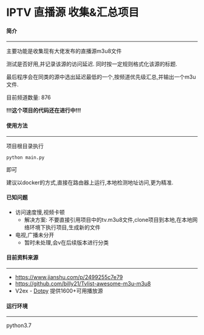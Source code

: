 # IPTV 直播源 收集&汇总项目

#### 简介
---
主要功能是收集现有大佬发布的直播源m3u8文件

测试是否好用,并记录该源的访问延迟. 同时按一定规则格式化该源的标题.

最后程序会在同类的源中选出延迟最低的一个,按频道优先级汇总,并输出一个m3u文件.

目前频道数量: 876

**!!!这个项目的代码还在进行中!!!**

#### 使用方法
---
项目根目录执行
```
python main.py
```
即可

建议以docker的方式,直接在路由器上运行,本地检测地址访问,更为精准.

#### 已知问题
- 访问速度慢,视频卡顿
  - 解决方案: 不要直接引用项目中的tv.m3u8文件,clone项目到本地,在本地网络环境下执行项目,生成新的文件
- 电视,广播未分开
  - 暂时未处理,会v在后续版本进行分类

#### 目前资料来源
---
- https://www.jianshu.com/p/2499255c7e79
- https://github.com/billy21/Tvlist-awesome-m3u-m3u8
- V2ex - [Dotpy](https://www.v2ex.com/member/Dotpy) 提供1600+可用播放源

#### 运行环境
---
python3.7
